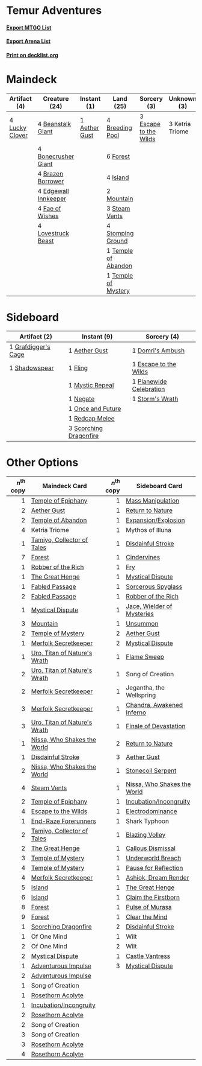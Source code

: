 # Temur Adventures

#### [Export MTGO List](../collection/Temur%20Adventures/Temur%20Adventures.txt)
#### [Export Arena List](../collection/Temur%20Adventures/Temur%20Adventures_arena.txt)
#### [Print on decklist.org](http://decklist.org/?deckmain=1%09Aether%20Gust%0A4%09Beanstalk%20Giant%0A4%09Bonecrusher%20Giant%0A4%09Brazen%20Borrower%0A4%09Breeding%20Pool%0A4%09Edgewall%20Innkeeper%0A3%09Escape%20to%20the%20Wilds%0A4%09Fae%20of%20Wishes%0A6%09Forest%0A4%09Island%0A3%09Ketria%20Triome%0A4%09Lovestruck%20Beast%0A4%09Lucky%20Clover%0A2%09Mountain%0A3%09Steam%20Vents%0A4%09Stomping%20Ground%0A1%09Temple%20of%20Abandon%0A1%09Temple%20of%20Mystery&deckside=1%09Aether%20Gust%0A1%09Domri's%20Ambush%0A1%09Escape%20to%20the%20Wilds%0A1%09Fling%0A1%09Grafdigger's%20Cage%0A1%09Mystic%20Repeal%0A1%09Negate%0A1%09Once%20and%20Future%0A1%09Planewide%20Celebration%0A1%09Redcap%20Melee%0A3%09Scorching%20Dragonfire%0A1%09Shadowspear%0A1%09Storm's%20Wrath)
# Maindeck

|                                      Artifact (4)                                       |                                         Creature (24)                                         |                                      Instant (1)                                       |                                          Land (25)                                           |                                          Sorcery (3)                                           |  Unknown (3)  |
|-----------------------------------------------------------------------------------------|-----------------------------------------------------------------------------------------------|----------------------------------------------------------------------------------------|----------------------------------------------------------------------------------------------|------------------------------------------------------------------------------------------------|---------------|
|4 [Lucky Clover](http://gatherer.wizards.com/Pages/Card/Details.aspx?multiverseid=473188)|4 [Beanstalk Giant](http://gatherer.wizards.com/Pages/Card/Details.aspx?multiverseid=473111)   |1 [Aether Gust](http://gatherer.wizards.com/Pages/Card/Details.aspx?multiverseid=466796)|4 [Breeding Pool](http://gatherer.wizards.com/Pages/Card/Details.aspx?multiverseid=97088)     |3 [Escape to the Wilds](http://gatherer.wizards.com/Pages/Card/Details.aspx?multiverseid=473151)|3 Ketria Triome|
|                                                                                         |4 [Bonecrusher Giant](http://gatherer.wizards.com/Pages/Card/Details.aspx?multiverseid=473077) |                                                                                        |6 [Forest](http://gatherer.wizards.com/Pages/Card/Details.aspx?multiverseid=439860)           |                                                                                                |               |
|                                                                                         |4 [Brazen Borrower](http://gatherer.wizards.com/Pages/Card/Details.aspx?multiverseid=473001)   |                                                                                        |4 [Island](http://gatherer.wizards.com/Pages/Card/Details.aspx?multiverseid=439857)           |                                                                                                |               |
|                                                                                         |4 [Edgewall Innkeeper](http://gatherer.wizards.com/Pages/Card/Details.aspx?multiverseid=473113)|                                                                                        |2 [Mountain](http://gatherer.wizards.com/Pages/Card/Details.aspx?multiverseid=439859)         |                                                                                                |               |
|                                                                                         |4 [Fae of Wishes](http://gatherer.wizards.com/Pages/Card/Details.aspx?multiverseid=473006)     |                                                                                        |3 [Steam Vents](http://gatherer.wizards.com/Pages/Card/Details.aspx?multiverseid=405109)      |                                                                                                |               |
|                                                                                         |4 [Lovestruck Beast](http://gatherer.wizards.com/Pages/Card/Details.aspx?multiverseid=473127)  |                                                                                        |4 [Stomping Ground](http://gatherer.wizards.com/Pages/Card/Details.aspx?multiverseid=405110)  |                                                                                                |               |
|                                                                                         |                                                                                               |                                                                                        |1 [Temple of Abandon](http://gatherer.wizards.com/Pages/Card/Details.aspx?multiverseid=373711)|                                                                                                |               |
|                                                                                         |                                                                                               |                                                                                        |1 [Temple of Mystery](http://gatherer.wizards.com/Pages/Card/Details.aspx?multiverseid=373571)|                                                                                                |               |


# Sideboard

|                                         Artifact (2)                                         |                                           Instant (9)                                           |                                           Sorcery (4)                                            |
|----------------------------------------------------------------------------------------------|-------------------------------------------------------------------------------------------------|--------------------------------------------------------------------------------------------------|
|1 [Grafdigger's Cage](http://gatherer.wizards.com/Pages/Card/Details.aspx?multiverseid=278452)|1 [Aether Gust](http://gatherer.wizards.com/Pages/Card/Details.aspx?multiverseid=466796)         |1 [Domri's Ambush](http://gatherer.wizards.com/Pages/Card/Details.aspx?multiverseid=461119)       |
|1 [Shadowspear](http://gatherer.wizards.com/Pages/Card/Details.aspx?multiverseid=476487)      |1 [Fling](http://gatherer.wizards.com/Pages/Card/Details.aspx?multiverseid=426834)               |1 [Escape to the Wilds](http://gatherer.wizards.com/Pages/Card/Details.aspx?multiverseid=473151)  |
|                                                                                              |1 [Mystic Repeal](http://gatherer.wizards.com/Pages/Card/Details.aspx?multiverseid=476431)       |1 [Planewide Celebration](http://gatherer.wizards.com/Pages/Card/Details.aspx?multiverseid=461099)|
|                                                                                              |1 [Negate](http://gatherer.wizards.com/Pages/Card/Details.aspx?multiverseid=423707)              |1 [Storm's Wrath](http://gatherer.wizards.com/Pages/Card/Details.aspx?multiverseid=476408)        |
|                                                                                              |1 [Once and Future](http://gatherer.wizards.com/Pages/Card/Details.aspx?multiverseid=473130)     |                                                                                                  |
|                                                                                              |1 [Redcap Melee](http://gatherer.wizards.com/Pages/Card/Details.aspx?multiverseid=473097)        |                                                                                                  |
|                                                                                              |3 [Scorching Dragonfire](http://gatherer.wizards.com/Pages/Card/Details.aspx?multiverseid=473101)|                                                                                                  |


# Other Options

|*n*<sup>th</sup> copy|                                             Maindeck Card                                             |*n*<sup>th</sup> copy|                                            Sideboard Card                                            |
|--------------------:|-------------------------------------------------------------------------------------------------------|--------------------:|------------------------------------------------------------------------------------------------------|
|                    1|[Temple of Epiphany](http://gatherer.wizards.com/Pages/Card/Details.aspx?multiverseid=442808)          |                    1|[Mass Manipulation](http://gatherer.wizards.com/Pages/Card/Details.aspx?multiverseid=457186)          |
|                    2|[Aether Gust](http://gatherer.wizards.com/Pages/Card/Details.aspx?multiverseid=466796)                 |                    1|[Return to Nature](http://gatherer.wizards.com/Pages/Card/Details.aspx?multiverseid=461102)           |
|                    2|[Temple of Abandon](http://gatherer.wizards.com/Pages/Card/Details.aspx?multiverseid=373711)           |                    1|[Expansion/Explosion](http://gatherer.wizards.com/Pages/Card/Details.aspx?multiverseid=452974)        |
|                    4|Ketria Triome                                                                                          |                    1|Mythos of Illuna                                                                                      |
|                    1|[Tamiyo, Collector of Tales](http://gatherer.wizards.com/Pages/Card/Details.aspx?multiverseid=461147)  |                    1|[Disdainful Stroke](http://gatherer.wizards.com/Pages/Card/Details.aspx?multiverseid=420705)          |
|                    7|[Forest](http://gatherer.wizards.com/Pages/Card/Details.aspx?multiverseid=439860)                      |                    1|[Cindervines](http://gatherer.wizards.com/Pages/Card/Details.aspx?multiverseid=457305)                |
|                    1|[Robber of the Rich](http://gatherer.wizards.com/Pages/Card/Details.aspx?multiverseid=473100)          |                    1|[Fry](http://gatherer.wizards.com/Pages/Card/Details.aspx?multiverseid=466894)                        |
|                    1|[The Great Henge](http://gatherer.wizards.com/Pages/Card/Details.aspx?multiverseid=473123)             |                    1|[Mystical Dispute](http://gatherer.wizards.com/Pages/Card/Details.aspx?multiverseid=473020)           |
|                    1|[Fabled Passage](http://gatherer.wizards.com/Pages/Card/Details.aspx?multiverseid=473206)              |                    1|[Sorcerous Spyglass](http://gatherer.wizards.com/Pages/Card/Details.aspx?multiverseid=435407)         |
|                    2|[Fabled Passage](http://gatherer.wizards.com/Pages/Card/Details.aspx?multiverseid=473206)              |                    1|[Robber of the Rich](http://gatherer.wizards.com/Pages/Card/Details.aspx?multiverseid=473100)         |
|                    1|[Mystical Dispute](http://gatherer.wizards.com/Pages/Card/Details.aspx?multiverseid=473020)            |                    1|[Jace, Wielder of Mysteries](http://gatherer.wizards.com/Pages/Card/Details.aspx?multiverseid=460981) |
|                    3|[Mountain](http://gatherer.wizards.com/Pages/Card/Details.aspx?multiverseid=439859)                    |                    1|[Unsummon](http://gatherer.wizards.com/Pages/Card/Details.aspx?multiverseid=136218)                   |
|                    2|[Temple of Mystery](http://gatherer.wizards.com/Pages/Card/Details.aspx?multiverseid=373571)           |                    2|[Aether Gust](http://gatherer.wizards.com/Pages/Card/Details.aspx?multiverseid=466796)                |
|                    1|[Merfolk Secretkeeper](http://gatherer.wizards.com/Pages/Card/Details.aspx?multiverseid=473015)        |                    2|[Mystical Dispute](http://gatherer.wizards.com/Pages/Card/Details.aspx?multiverseid=473020)           |
|                    1|[Uro, Titan of Nature's Wrath](http://gatherer.wizards.com/Pages/Card/Details.aspx?multiverseid=476480)|                    1|[Flame Sweep](http://gatherer.wizards.com/Pages/Card/Details.aspx?multiverseid=466893)                |
|                    2|[Uro, Titan of Nature's Wrath](http://gatherer.wizards.com/Pages/Card/Details.aspx?multiverseid=476480)|                    1|Song of Creation                                                                                      |
|                    2|[Merfolk Secretkeeper](http://gatherer.wizards.com/Pages/Card/Details.aspx?multiverseid=473015)        |                    1|Jegantha, the Wellspring                                                                              |
|                    3|[Merfolk Secretkeeper](http://gatherer.wizards.com/Pages/Card/Details.aspx?multiverseid=473015)        |                    1|[Chandra, Awakened Inferno](http://gatherer.wizards.com/Pages/Card/Details.aspx?multiverseid=466881)  |
|                    3|[Uro, Titan of Nature's Wrath](http://gatherer.wizards.com/Pages/Card/Details.aspx?multiverseid=476480)|                    1|[Finale of Devastation](http://gatherer.wizards.com/Pages/Card/Details.aspx?multiverseid=461087)      |
|                    1|[Nissa, Who Shakes the World](http://gatherer.wizards.com/Pages/Card/Details.aspx?multiverseid=461096) |                    2|[Return to Nature](http://gatherer.wizards.com/Pages/Card/Details.aspx?multiverseid=461102)           |
|                    1|[Disdainful Stroke](http://gatherer.wizards.com/Pages/Card/Details.aspx?multiverseid=420705)           |                    3|[Aether Gust](http://gatherer.wizards.com/Pages/Card/Details.aspx?multiverseid=466796)                |
|                    2|[Nissa, Who Shakes the World](http://gatherer.wizards.com/Pages/Card/Details.aspx?multiverseid=461096) |                    1|[Stonecoil Serpent](http://gatherer.wizards.com/Pages/Card/Details.aspx?multiverseid=473197)          |
|                    4|[Steam Vents](http://gatherer.wizards.com/Pages/Card/Details.aspx?multiverseid=405109)                 |                    1|[Nissa, Who Shakes the World](http://gatherer.wizards.com/Pages/Card/Details.aspx?multiverseid=461096)|
|                    2|[Temple of Epiphany](http://gatherer.wizards.com/Pages/Card/Details.aspx?multiverseid=442808)          |                    1|[Incubation/Incongruity](http://gatherer.wizards.com/Pages/Card/Details.aspx?multiverseid=457370)     |
|                    4|[Escape to the Wilds](http://gatherer.wizards.com/Pages/Card/Details.aspx?multiverseid=473151)         |                    1|[Electrodominance](http://gatherer.wizards.com/Pages/Card/Details.aspx?multiverseid=457243)           |
|                    1|[End-Raze Forerunners](http://gatherer.wizards.com/Pages/Card/Details.aspx?multiverseid=457268)        |                    1|Shark Typhoon                                                                                         |
|                    2|[Tamiyo, Collector of Tales](http://gatherer.wizards.com/Pages/Card/Details.aspx?multiverseid=461147)  |                    1|[Blazing Volley](http://gatherer.wizards.com/Pages/Card/Details.aspx?multiverseid=426821)             |
|                    2|[The Great Henge](http://gatherer.wizards.com/Pages/Card/Details.aspx?multiverseid=473123)             |                    1|[Callous Dismissal](http://gatherer.wizards.com/Pages/Card/Details.aspx?multiverseid=460971)          |
|                    3|[Temple of Mystery](http://gatherer.wizards.com/Pages/Card/Details.aspx?multiverseid=373571)           |                    1|[Underworld Breach](http://gatherer.wizards.com/Pages/Card/Details.aspx?multiverseid=476412)          |
|                    4|[Temple of Mystery](http://gatherer.wizards.com/Pages/Card/Details.aspx?multiverseid=373571)           |                    1|[Pause for Reflection](http://gatherer.wizards.com/Pages/Card/Details.aspx?multiverseid=452890)       |
|                    4|[Merfolk Secretkeeper](http://gatherer.wizards.com/Pages/Card/Details.aspx?multiverseid=473015)        |                    1|[Ashiok, Dream Render](http://gatherer.wizards.com/Pages/Card/Details.aspx?multiverseid=461155)       |
|                    5|[Island](http://gatherer.wizards.com/Pages/Card/Details.aspx?multiverseid=439857)                      |                    1|[The Great Henge](http://gatherer.wizards.com/Pages/Card/Details.aspx?multiverseid=473123)            |
|                    6|[Island](http://gatherer.wizards.com/Pages/Card/Details.aspx?multiverseid=439857)                      |                    1|[Claim the Firstborn](http://gatherer.wizards.com/Pages/Card/Details.aspx?multiverseid=473080)        |
|                    8|[Forest](http://gatherer.wizards.com/Pages/Card/Details.aspx?multiverseid=439860)                      |                    1|[Pulse of Murasa](http://gatherer.wizards.com/Pages/Card/Details.aspx?multiverseid=446177)            |
|                    9|[Forest](http://gatherer.wizards.com/Pages/Card/Details.aspx?multiverseid=439860)                      |                    1|[Clear the Mind](http://gatherer.wizards.com/Pages/Card/Details.aspx?multiverseid=457178)             |
|                    1|[Scorching Dragonfire](http://gatherer.wizards.com/Pages/Card/Details.aspx?multiverseid=473101)        |                    2|[Disdainful Stroke](http://gatherer.wizards.com/Pages/Card/Details.aspx?multiverseid=420705)          |
|                    1|Of One Mind                                                                                            |                    1|Wilt                                                                                                  |
|                    2|Of One Mind                                                                                            |                    2|Wilt                                                                                                  |
|                    2|[Mystical Dispute](http://gatherer.wizards.com/Pages/Card/Details.aspx?multiverseid=473020)            |                    1|[Castle Vantress](http://gatherer.wizards.com/Pages/Card/Details.aspx?multiverseid=473204)            |
|                    1|[Adventurous Impulse](http://gatherer.wizards.com/Pages/Card/Details.aspx?multiverseid=443041)         |                    3|[Mystical Dispute](http://gatherer.wizards.com/Pages/Card/Details.aspx?multiverseid=473020)           |
|                    2|[Adventurous Impulse](http://gatherer.wizards.com/Pages/Card/Details.aspx?multiverseid=443041)         |                     |                                                                                                      |
|                    1|Song of Creation                                                                                       |                     |                                                                                                      |
|                    1|[Rosethorn Acolyte](http://gatherer.wizards.com/Pages/Card/Details.aspx?multiverseid=473136)           |                     |                                                                                                      |
|                    1|[Incubation/Incongruity](http://gatherer.wizards.com/Pages/Card/Details.aspx?multiverseid=457370)      |                     |                                                                                                      |
|                    2|[Rosethorn Acolyte](http://gatherer.wizards.com/Pages/Card/Details.aspx?multiverseid=473136)           |                     |                                                                                                      |
|                    2|Song of Creation                                                                                       |                     |                                                                                                      |
|                    3|Song of Creation                                                                                       |                     |                                                                                                      |
|                    3|[Rosethorn Acolyte](http://gatherer.wizards.com/Pages/Card/Details.aspx?multiverseid=473136)           |                     |                                                                                                      |
|                    4|[Rosethorn Acolyte](http://gatherer.wizards.com/Pages/Card/Details.aspx?multiverseid=473136)           |                     |                                                                                                      |

